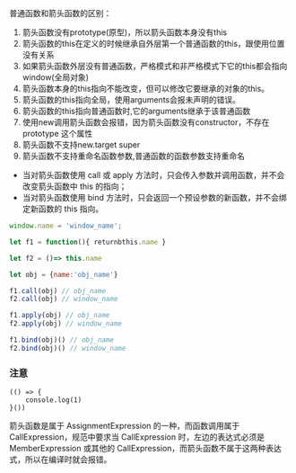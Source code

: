 普通函数和箭头函数的区别：

1. 箭头函数没有prototype(原型)，所以箭头函数本身没有this
2. 箭头函数的this在定义的时候继承自外层第一个普通函数的this，跟使用位置没有关系
3. 如果箭头函数外层没有普通函数，严格模式和非严格模式下它的this都会指向window(全局对象)
4. 箭头函数本身的this指向不能改变，但可以修改它要继承的对象的this。
5. 箭头函数的this指向全局，使用arguments会报未声明的错误。
6. 箭头函数的this指向普通函数时,它的arguments继承于该普通函数
7. 使用new调用箭头函数会报错，因为箭头函数没有constructor，不存在 prototype 这个属性
8. 箭头函数不支持new.target  super
9. 箭头函数不支持重命名函数参数,普通函数的函数参数支持重命名



- 当对箭头函数使用 call 或 apply 方法时，只会传入参数并调用函数，并不会改变箭头函数中 this 的指向；
- 当对箭头函数使用 bind 方法时，只会返回一个预设参数的新函数，并不会绑定新函数的 this 指向。

```js
window.name = 'window_name';

let f1 = function(){ returnbthis.name }

let f2 = ()=> this.name

let obj = {name:'obj_name'}

f1.call(obj) // obj_name
f2.call(obj) // window_name

f1.apply(obj) // obj_name
f2.apply(obj) // window_name

f1.bind(obj)() // obj_name
f2.bind(obj)() // window_name
```



### 注意

```
(() => {
	console.log(1)
}())
```

箭头函数是属于 AssignmentExpression 的一种，而函数调用属于 CallExpression，规范中要求当 CallExpression 时，左边的表达式必须是 MemberExpression 或其他的 CallExpression，而箭头函数不属于这两种表达式，所以在编译时就会报错。

